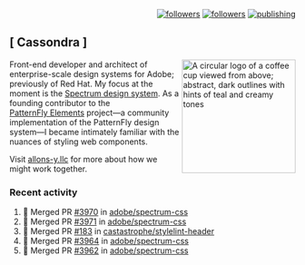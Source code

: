 <p align="right"><a rel="me" href="https://front-end.social/@castastrophe">
    <img alt="followers" title="Follow me on Mastodon" src="https://img.shields.io/mastodon/follow/109297102751309835?domain=https%3A%2F%2Ffront-end.social&label=Follow&logo=mastodon&logoColor=white&style=for-the-badge&labelColor=008080&color=006969"/></a>
  <a href="https://codepen.io/castastrophe/">
    <img alt="followers" title="Follow me on CodePen" src="https://img.shields.io/badge/23-1?color=640464&labelColor=7c007c&style=for-the-badge&logo=codepen&label=Follow"/></a>
<a href="https://castastrophe.medium.com/">
    <img alt="publishing" title="View articles on Medium" src="https://img.shields.io/badge/107-1?color=666&labelColor=444&label=subscribe&logo=medium&logoColor=white&style=for-the-badge"/></a>
</p>

## [&nbsp;Cassondra&nbsp;]

<img align="right" src="https://github-production-user-asset-6210df.s3.amazonaws.com/1840295/253016758-ba468774-1cd3-42c2-8f43-947b5eeb5edf.png" height="200" alt="A circular logo of a coffee cup viewed from above; abstract, dark outlines with hints of teal and creamy tones">

Front-end developer and architect of enterprise-scale design systems for Adobe; previously of Red Hat. My focus at the moment is the [Spectrum design system](https://github.com/adobe/spectrum-css). As a founding contributor to the [PatternFly&nbsp;Elements](https://github.com/patternfly/patternfly-elements) project&mdash;a community implementation of the PatternFly design system&mdash;I became intimately familiar with the nuances of styling web components.

Visit [allons-y.llc](http://allons-y.llc/) for more about how we might work together.

### Recent activity

<!--START_SECTION:activity-->
1. 🎉 Merged PR [#3970](https://github.com/adobe/spectrum-css/pull/3970) in [adobe/spectrum-css](https://github.com/adobe/spectrum-css)
2. 🎉 Merged PR [#3971](https://github.com/adobe/spectrum-css/pull/3971) in [adobe/spectrum-css](https://github.com/adobe/spectrum-css)
3. 🎉 Merged PR [#183](https://github.com/castastrophe/stylelint-header/pull/183) in [castastrophe/stylelint-header](https://github.com/castastrophe/stylelint-header)
4. 🎉 Merged PR [#3964](https://github.com/adobe/spectrum-css/pull/3964) in [adobe/spectrum-css](https://github.com/adobe/spectrum-css)
5. 🎉 Merged PR [#3962](https://github.com/adobe/spectrum-css/pull/3962) in [adobe/spectrum-css](https://github.com/adobe/spectrum-css)
<!--END_SECTION:activity-->
